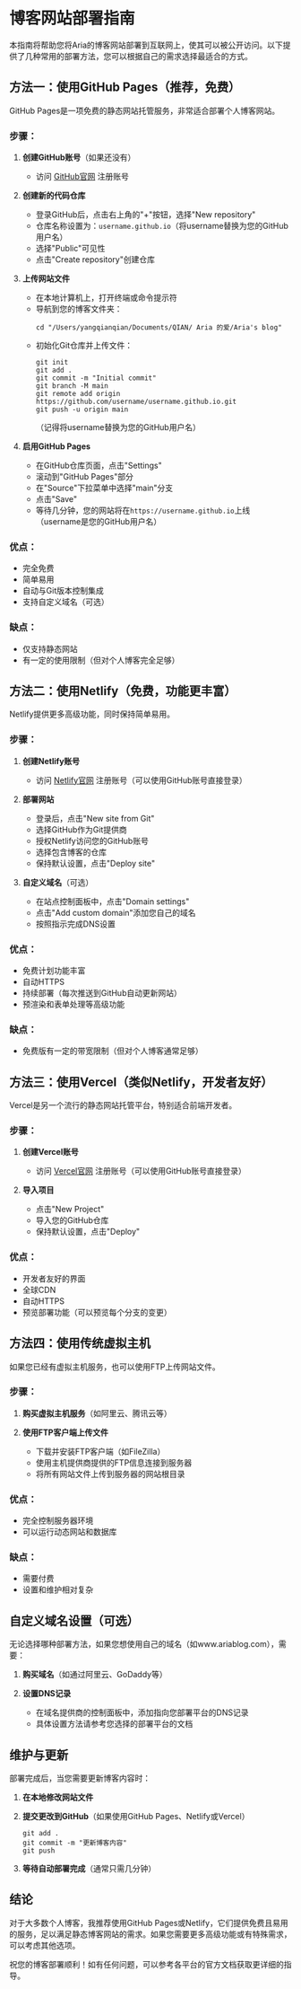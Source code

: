 # 博客网站部署指南

本指南将帮助您将Aria的博客网站部署到互联网上，使其可以被公开访问。以下提供了几种常用的部署方法，您可以根据自己的需求选择最适合的方式。

## 方法一：使用GitHub Pages（推荐，免费）

GitHub Pages是一项免费的静态网站托管服务，非常适合部署个人博客网站。

### 步骤：

1. **创建GitHub账号**（如果还没有）
   - 访问 [GitHub官网](https://github.com) 注册账号

2. **创建新的代码仓库**
   - 登录GitHub后，点击右上角的"+"按钮，选择"New repository"
   - 仓库名称设置为：`username.github.io`（将username替换为您的GitHub用户名）
   - 选择"Public"可见性
   - 点击"Create repository"创建仓库

3. **上传网站文件**
   - 在本地计算机上，打开终端或命令提示符
   - 导航到您的博客文件夹：
     ```
     cd "/Users/yangqianqian/Documents/QIAN/ Aria 的爱/Aria's blog"
     ```
   - 初始化Git仓库并上传文件：
     ```
     git init
     git add .
     git commit -m "Initial commit"
     git branch -M main
     git remote add origin https://github.com/username/username.github.io.git
     git push -u origin main
     ```
     （记得将username替换为您的GitHub用户名）

4. **启用GitHub Pages**
   - 在GitHub仓库页面，点击"Settings"
   - 滚动到"GitHub Pages"部分
   - 在"Source"下拉菜单中选择"main"分支
   - 点击"Save"
   - 等待几分钟，您的网站将在`https://username.github.io`上线（username是您的GitHub用户名）

### 优点：
- 完全免费
- 简单易用
- 自动与Git版本控制集成
- 支持自定义域名（可选）

### 缺点：
- 仅支持静态网站
- 有一定的使用限制（但对个人博客完全足够）

## 方法二：使用Netlify（免费，功能更丰富）

Netlify提供更多高级功能，同时保持简单易用。

### 步骤：

1. **创建Netlify账号**
   - 访问 [Netlify官网](https://www.netlify.com) 注册账号（可以使用GitHub账号直接登录）

2. **部署网站**
   - 登录后，点击"New site from Git"
   - 选择GitHub作为Git提供商
   - 授权Netlify访问您的GitHub账号
   - 选择包含博客的仓库
   - 保持默认设置，点击"Deploy site"

3. **自定义域名**（可选）
   - 在站点控制面板中，点击"Domain settings"
   - 点击"Add custom domain"添加您自己的域名
   - 按照指示完成DNS设置

### 优点：
- 免费计划功能丰富
- 自动HTTPS
- 持续部署（每次推送到GitHub自动更新网站）
- 预渲染和表单处理等高级功能

### 缺点：
- 免费版有一定的带宽限制（但对个人博客通常足够）

## 方法三：使用Vercel（类似Netlify，开发者友好）

Vercel是另一个流行的静态网站托管平台，特别适合前端开发者。

### 步骤：

1. **创建Vercel账号**
   - 访问 [Vercel官网](https://vercel.com) 注册账号（可以使用GitHub账号直接登录）

2. **导入项目**
   - 点击"New Project"
   - 导入您的GitHub仓库
   - 保持默认设置，点击"Deploy"

### 优点：
- 开发者友好的界面
- 全球CDN
- 自动HTTPS
- 预览部署功能（可以预览每个分支的变更）

## 方法四：使用传统虚拟主机

如果您已经有虚拟主机服务，也可以使用FTP上传网站文件。

### 步骤：

1. **购买虚拟主机服务**（如阿里云、腾讯云等）

2. **使用FTP客户端上传文件**
   - 下载并安装FTP客户端（如FileZilla）
   - 使用主机提供商提供的FTP信息连接到服务器
   - 将所有网站文件上传到服务器的网站根目录

### 优点：
- 完全控制服务器环境
- 可以运行动态网站和数据库

### 缺点：
- 需要付费
- 设置和维护相对复杂

## 自定义域名设置（可选）

无论选择哪种部署方法，如果您想使用自己的域名（如www.ariablog.com），需要：

1. **购买域名**（如通过阿里云、GoDaddy等）

2. **设置DNS记录**
   - 在域名提供商的控制面板中，添加指向您部署平台的DNS记录
   - 具体设置方法请参考您选择的部署平台的文档

## 维护与更新

部署完成后，当您需要更新博客内容时：

1. **在本地修改网站文件**

2. **提交更改到GitHub**（如果使用GitHub Pages、Netlify或Vercel）
   ```
   git add .
   git commit -m "更新博客内容"
   git push
   ```

3. **等待自动部署完成**（通常只需几分钟）

## 结论

对于大多数个人博客，我推荐使用GitHub Pages或Netlify，它们提供免费且易用的服务，足以满足静态博客网站的需求。如果您需要更多高级功能或有特殊需求，可以考虑其他选项。

祝您的博客部署顺利！如有任何问题，可以参考各平台的官方文档获取更详细的指导。